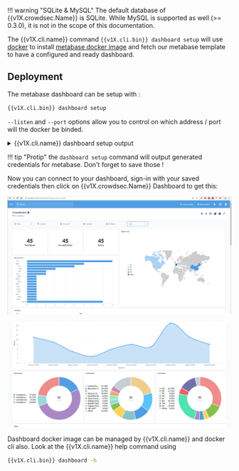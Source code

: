 <!--TBD: to fix when we dealt with the new cscli dashboard command -->
!!! warning "SQLite & MySQL"
    The default database of {{v1X.crowdsec.Name}} is SQLite. While MySQL is supported as well (>= 0.3.0), it is not in the scope of this documentation.



The {{v1X.cli.name}} command `{{v1X.cli.bin}} dashboard setup` will use [docker](https://docs.docker.com/get-docker/) to install [metabase docker image](https://hub.docker.com/r/metabase/metabase/) and fetch our metabase template to have a configured and ready dashboard. 


## Deployment


The metabase dashboard can be setup with :
```bash
{{v1X.cli.bin}} dashboard setup
```


`--listen` and `--port` options allow you to control on which address / port will the docker be binded.


<details>
  <summary>{{v1X.cli.name}} dashboard setup output</summary>

```bash
INFO[0000] /var/lib/crowdsec/data/metabase.db exists, skip.  
INFO[0000] Downloaded metabase DB                       
INFO[0000] Pulling docker image metabase/metabase       
...
INFO[0001] Creating container                           
INFO[0001] Starting container                           
INFO[0002] Started metabase                             
INFO[0002] Waiting for metabase API to be up (can take up to a minute) 
...........
INFO[0034] Metabase API is up                           
INFO[0034] Successfully authenticated                   
INFO[0034] Changed password !                           
INFO[0034] Setup finished                               
INFO[0034] url : http://127.0.0.1:3000                  
INFO[0034] username: metabase@crowdsec.net              
INFO[0034] password: W1XJb8iw1A02U5nW7xxxxXXXxxXXXxXXxxXXXxxxXxXxXxXPdbvQdLlshqqPg8pf 
```
</details>

!!! tip "Protip"
    the `dashboard setup` command will output generated credentials for metabase.
    Don't forget to save those !

Now you can connect to your dashboard, sign-in with your saved credentials then click on {{v1X.crowdsec.Name}} Dashboard to get this:

![Dashboard_view](../assets/images/dashboard_view.png)

![Dashboard_view2](../assets/images/dashboard_view2.png)



Dashboard docker image can be managed by {{v1X.cli.name}} and docker cli also. Look at the {{v1X.cli.name}} help command using

```bash
{{v1X.cli.bin}} dashboard -h
```